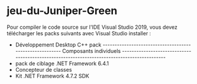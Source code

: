 # jeu-du-Juniper-Green
Pour compiler le code source sur l'IDE Visual Studio 2019, vous devez télécharger les packs suivants avec Visual Studio installer : 
* Développement Desktop C++  pack
-------------------------------------------------------- Composants individuels --------------------------------------------------------------------------------------------
* pack de ciblage .NET Framework 6.4.1
* Concepteur de classes
* Kit .NET Framework 4.7.2 SDK

